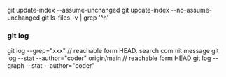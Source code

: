 git update-index --assume-unchanged <file>
git update-index --no-assume-unchanged <file>
git ls-files -v | grep '^h'

### git log
git log --grep="xxx" // reachable form HEAD. search commit message
git log --stat --author="coder" origin/main // reachable form HEAD
git log --graph --stat --author="coder"
